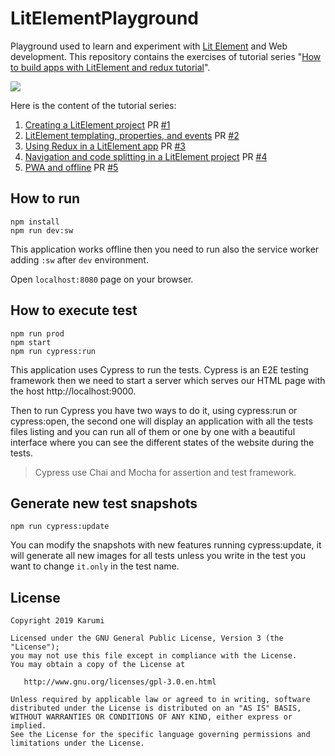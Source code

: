 # LitElementPlayground

Playground used to learn and experiment with [Lit Element](https://lit-element.polymer-project.org/) and Web development. This repository contains the exercises of tutorial series "[How to build apps with LitElement and redux tutorial](https://vaadin.com/tutorials/lit-element)".

![](https://vaadin.com/static/content/learning-center/tutorials/lit-element/images/lit-element-thumbnail.png)

Here is the content of the tutorial series:

1. [Creating a LitElement project](https://vaadin.com/tutorials/lit-element/starting-a-lit-element-project) PR [#1](https://github.com/Karumi/LitElementPlayground/pull/1)
2. [LitElement templating, properties, and events](https://vaadin.com/tutorials/lit-element/lit-element-templating-properties-and-events) PR [#2](https://github.com/Karumi/LitElementPlayground/pull/2)
3. [Using Redux in a LitElement app](https://vaadin.com/tutorials/lit-element/state-management-with-redux) PR [#3](https://github.com/Karumi/LitElementPlayground/pull/3)
4. [Navigation and code splitting in a LitElement project](https://vaadin.com/tutorials/lit-element/navigation-and-code-splitting) PR [#4](https://github.com/Karumi/LitElementPlayground/pull/4)
5. [PWA and offline](https://vaadin.com/tutorials/lit-element/pwa-and-offline) PR [#5](https://github.com/Karumi/LitElementPlayground/pull/5)

## How to run

```
npm install
npm run dev:sw
```

This application works offline then you need to run also the service worker adding `:sw` after `dev` environment.

Open `localhost:8080` page on your browser.

## How to execute test

```
npm run prod
npm start
npm run cypress:run
```

This application uses Cypress to run the tests. Cypress is an E2E testing framework then we need to start a server which serves our HTML page with the host http://localhost:9000.

Then to run Cypress you have two ways to do it, using cypress:run or cypress:open, the second one will display an application with all the tests files listing and you can run all of them or one by one with a beautiful interface where you can see the different states of the website during the tests.

> Cypress use Chai and Mocha for assertion and test framework.

## Generate new test snapshots

```
npm run cypress:update
```

You can modify the snapshots with new features running cypress:update, it will generate all new images for all tests unless you write in the test you want to change `it.only` in the test name.

## License

    Copyright 2019 Karumi

    Licensed under the GNU General Public License, Version 3 (the "License");
    you may not use this file except in compliance with the License.
    You may obtain a copy of the License at

       http://www.gnu.org/licenses/gpl-3.0.en.html

    Unless required by applicable law or agreed to in writing, software
    distributed under the License is distributed on an "AS IS" BASIS,
    WITHOUT WARRANTIES OR CONDITIONS OF ANY KIND, either express or implied.
    See the License for the specific language governing permissions and
    limitations under the License.
